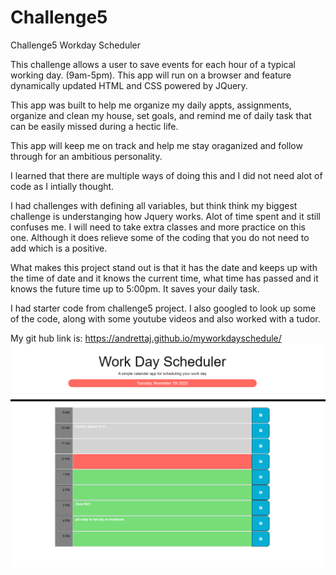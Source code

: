 # Challenge5
Challenge5 Workday Scheduler

This challenge allows a user to save events for each hour of a typical working day.  (9am-5pm).  This app will run on a browser and  feature dynamically updated HTML and CSS powered by JQuery.  

This app was built to help me organize my daily appts, assignments, organize and clean my house, set goals, and remind me of daily task that can be easily missed during a hectic life.  

This app will keep me on track and help me stay oraganized and follow through for an ambitious personality. 

I learned that there are multiple ways of doing this and I did not need alot of code as I intially thought.  

I had challenges with defining all variables, but think think my biggest challenge is understanging how Jquery works.  Alot of time spent and it still confuses me.  I will need to take extra classes and more practice on this one.  Although it does relieve some of the coding that you do not need to add which is a positive.  

What makes this project stand out is that it has the date and keeps up with the time of date and it knows the current time, what time has passed and it knows the future time up to 5:00pm.  It saves your daily task.

I had starter code from challenge5 project.  I also googled to look up some of the code, along with some youtube videos and also worked with a tudor.

My git hub link is: https://andrettaj.github.io/myworkdayschedule/
![Alt text](image.png)